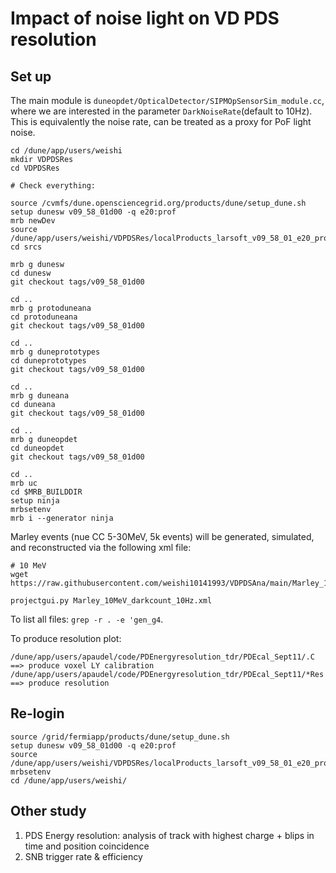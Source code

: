 # Impact of noise light on VD PDS resolution

## Set up

The main module is ```duneopdet/OpticalDetector/SIPMOpSensorSim_module.cc```, where we are interested in the parameter ```DarkNoiseRate```(default to 10Hz). This is equivalently the noise rate, can be treated as a proxy for PoF light noise.

```
cd /dune/app/users/weishi
mkdir VDPDSRes
cd VDPDSRes

# Check everything:

source /cvmfs/dune.opensciencegrid.org/products/dune/setup_dune.sh
setup dunesw v09_58_01d00 -q e20:prof
mrb newDev
source /dune/app/users/weishi/VDPDSRes/localProducts_larsoft_v09_58_01_e20_prof/setup
cd srcs

mrb g dunesw
cd dunesw
git checkout tags/v09_58_01d00

cd ..
mrb g protoduneana  
cd protoduneana
git checkout tags/v09_58_01d00

cd ..
mrb g duneprototypes  
cd duneprototypes
git checkout tags/v09_58_01d00

cd ..
mrb g duneana  
cd duneana
git checkout tags/v09_58_01d00

cd ..
mrb g duneopdet
cd duneopdet
git checkout tags/v09_58_01d00

cd ..
mrb uc
cd $MRB_BUILDDIR
setup ninja
mrbsetenv
mrb i --generator ninja
```

Marley events (nue CC 5-30MeV, 5k events) will be generated, simulated, and reconstructed via the following xml file:

```
# 10 MeV
wget https://raw.githubusercontent.com/weishi10141993/VDPDSAna/main/Marley_10MeV_darkcount_10Hz

projectgui.py Marley_10MeV_darkcount_10Hz.xml
```

To list all files: ```grep -r . -e 'gen_g4```.

To produce resolution plot:
```
/dune/app/users/apaudel/code/PDEnergyresolution_tdr/PDEcal_Sept11/.C ==> produce voxel LY calibration
/dune/app/users/apaudel/code/PDEnergyresolution_tdr/PDEcal_Sept11/*Res ==> produce resolution
```

## Re-login
```
source /grid/fermiapp/products/dune/setup_dune.sh
setup dunesw v09_58_01d00 -q e20:prof
source /dune/app/users/weishi/VDPDSRes/localProducts_larsoft_v09_58_01_e20_prof/setup
mrbsetenv
cd /dune/app/users/weishi/
```

## Other study

1. PDS Energy resolution: analysis of track with highest charge + blips in time and position coincidence
2. SNB trigger rate & efficiency
